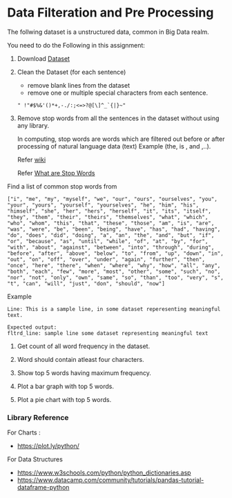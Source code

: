 # Data Filteration and Pre Processing

The follwing dataset is a unstructured data, common in Big Data realm.

You need to do the Following in this assignment:

1. Download [Dataset](set2_dataset.txt)
2. Clean the Dataset (for each sentence)
    * remove blank lines from the dataset
    * remove one or multiple special characters from each sentence.
    ```
    " !"#$%&'()*+,-./:;<=>?@[\]^_`{|}~"
    ```
3. Remove stop words from all the sentences in the dataset without using any library.
   
   In computing, stop words are words which are filtered out before or after processing of natural language data (text) Example (the, is , and ,..). 
   
   Refer [wiki](https://en.wikipedia.org/wiki/Stop_words)

   Refer [What are Stop Words](https://searchmicroservices.techtarget.com/definition/stop-word)

Find a list of common stop words from 
```
["i", "me", "my", "myself", "we", "our", "ours", "ourselves", "you", "your", "yours", "yourself", "yourselves", "he", "him", "his", "himself", "she", "her", "hers", "herself", "it", "its", "itself", "they", "them", "their", "theirs", "themselves", "what", "which", "who", "whom", "this", "that", "these", "those", "am", "is", "are", "was", "were", "be", "been", "being", "have", "has", "had", "having", "do", "does", "did", "doing", "a", "an", "the", "and", "but", "if", "or", "because", "as", "until", "while", "of", "at", "by", "for", "with", "about", "against", "between", "into", "through", "during", "before", "after", "above", "below", "to", "from", "up", "down", "in", "out", "on", "off", "over", "under", "again", "further", "then", "once", "here", "there", "when", "where", "why", "how", "all", "any", "both", "each", "few", "more", "most", "other", "some", "such", "no", "nor", "not", "only", "own", "same", "so", "than", "too", "very", "s", "t", "can", "will", "just", "don", "should", "now"]
```

Example 

```
Line: This is a sample line, in some dataset reperesenting meaningful text.

Expected output:
fltrd_line: sample line some dataset representing meaningful text
```
1. Get count of all word frequency in the dataset.
    
2. Word should contain atleast four characters.
   
3. Show top 5 words having maximum frequency.
   
4. Plot a bar graph with top 5 words.
   
5. Plot a pie chart with top 5 words.


### Library Reference

For Charts :
-   https://plot.ly/python/

For Data Structures
- https://www.w3schools.com/python/python_dictionaries.asp
- https://www.datacamp.com/community/tutorials/pandas-tutorial-dataframe-python